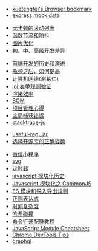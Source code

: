 - [xuetengfei's Browser bookmark](Progress/Static-hosting.md)
- [express mock data](Progress/mockData.md)
<!-- - [Javascript Proxy](Progress/javascript-Proxy.md) -->
- [无卡顿的滚动列表](Progress/make-infinite-scroll.md)
- [函数节流和防抖](Progress/throttle-deBounce.md)
- [图片优化](Progress/Picture-optimization.md)
- [初、中、高级开发差异](Progress/junior-mid-senior.md)
<!-- - [按需加载 @babel/polyfill](Progress/babel-polyfill.md) -->
<!-- - [抽象语法树(AST)](Progress/javascript-ast.md) -->
- [前端开发的历史和演进](Progress/FE-evolution.md)
- [瓶颈之后，如何提高](Progress/about-improve.md)
- [计算机网络(谢希仁)](Progress/computer-network-book.md)
- [joi:表单规则验证](Progress/Object-Schema-Validation.md)
- [渲染效率](Progress/Rendering-efficiency.md)
- [BOM](Progress/web-BOM.md)
- [项目管理心得](Progress/Experience-of-Project-Management.md)
- [全局捕获错误](Progress/handle-error.md)
- [stacktrace-js](Progress/stacktrace-js.md)
<!-- - [想给方法传一个空参数](Progress/transmit-Empty-parameter.md) -->
- [useful-regular](Progress/useful-regular-expression.md)
- [选择开源库的正确姿势](Progress/Select-Open-Source-Library.md)
<!-- - [移动端解决方案](Progress/Mobile-Devices.md) -->
- [微信小程序](Progress/wechat-mini-app.md)
- [svg](Progress/svg.md)
- [定时器](Progress/timer.md)
- [javascript 模块化历史](Progress/Modularization.md)
- [Javascript 模块化之 CommonJS](Progress/CommonJS-Standard.md)
- [ES 模块和导入导出规则](Progress/es-module.md)
- [正则表达式](Progress/Regex.md)
- [时间复杂度](Progress/Time-Complexity.md)
- [哈希碰撞](Progress/Hash-collision.md)
- [命令行通配符教程](Progress/wildcards.md)
- [JavaScript ‪Module Cheatsheet](Progress/Module-Cheatsheet.md)
- [Chrome DevTools Tips](Progress/Chrome-DevTools-Tips.md)
- [graphql](Progress/graphql.md)
<!-- - [csrf-attacks](Progress/csrf-attacks.md) -->
<!-- - [js 错误的学习方法](Progress/Wrong-Learning-JS-sMethod.md) -->
<!-- - [关于 return](Progress/use-return.md) -->
<!-- - [finally](Progress/finally.md) -->
<!-- - [proxy](React/create-react-app?id=proxy-与-前后端联调) -->
<!-- - [布尔值的真假](Progress/falsely.md) -->
<!-- 1. [A Brief History of Modularity](https://ponyfoo.com/articles/brief-history-of-modularity) -->
<!-- - [温故知新](Progress/Review.md) -->